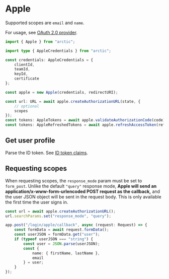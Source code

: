 # Apple

Supported scopes are `email` and `name`.

For usage, see [OAuth 2.0 provider](../oauth2.md).

```ts
import { Apple } from "arctic";

import type { AppleCredentials } from "arctic";

const credentials: AppleCredentials = {
	clientId,
	teamId,
	keyId,
	certificate
};

const apple = new Apple(credentials, redirectURI);
```

```ts
const url: URL = await apple.createAuthorizationURL(state, {
	// optional
	scopes
});
const tokens: AppleTokens = await apple.validateAuthorizationCode(code);
const tokens: AppleRefreshedTokens = await apple.refreshAccessToken(refreshToken);
```

## Get user profile

Parse the ID token. See [ID token claims](https://developer.apple.com/documentation/sign_in_with_apple/sign_in_with_apple_rest_api/authenticating_users_with_sign_in_with_apple#3383773).

## Requesting scopes

When requesting scopes, the `response_mode` param must be set to `form_post`. Unlike the default `"query"` response mode, **Apple will send an application/x-www-form-urlencoded POST request as the callback,** and the user JSON object will be sent in the request body. This is only available the first time the user signs in.

```ts
const url = await apple.createAuthorizationURL();
url.searchParams.set("response_mode", "query");
```

```ts
app.post("/login/apple/callback", async (request: Request) => {
	const formData = await request.formData();
	const userJSON = formData.get("user");
	if (typeof userJSON === "string") {
		const user = JSON.parse(userJSON);
		const {
			name: { firstName, lastName },
			email
		} = user;
	}
});
```
